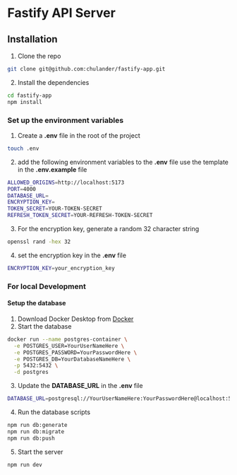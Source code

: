 # Fastify API Server

## Installation

1. Clone the repo

```bash
git clone git@github.com:chulander/fastify-app.git
```

2. Install the dependencies

```bash
cd fastify-app
npm install
```

### Set up the environment variables

1. Create a **.env** file in the root of the project

```bash
touch .env
```

2. add the following environment variables to the **.env** file
   use the template in the **.env.example** file

```bash
ALLOWED_ORIGINS=http://localhost:5173
PORT=4000
DATABASE_URL=
ENCRYPTION_KEY=
TOKEN_SECRET=YOUR-TOKEN-SECRET
REFRESH_TOKEN_SECRET=YOUR-REFRESH-TOKEN-SECRET
```

3. For the encryption key, generate a random 32 character string

```bash
openssl rand -hex 32
```

4. set the encryption key in the **.env** file

```bash
ENCRYPTION_KEY=your_encryption_key
```

### For local Development

#### Setup the database

1. Download Docker Desktop from [Docker](https://www.docker.com/products/docker-desktop)
2. Start the database

```bash
docker run --name postgres-container \
  -e POSTGRES_USER=YourUserNameHere \
  -e POSTGRES_PASSWORD=YourPasswordHere \
  -e POSTGRES_DB=YourDatabaseNameHere \
  -p 5432:5432 \
  -d postgres
```

3. Update the **DATABASE_URL** in the **.env** file

```bash
DATABASE_URL=postgresql://YourUserNameHere:YourPasswordHere@localhost:5432/YourDatabaseNameHere
```

4. Run the database scripts

```bash
npm run db:generate
npm run db:migrate
npm run db:push
```

5. Start the server

```bash
npm run dev
```
